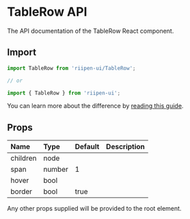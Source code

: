<!--- This documentation is automatically generated, do not try to edit it. -->

# TableRow API

<p class="description">The API documentation of the TableRow React component.</p>

## Import

```js
import TableRow from 'riipen-ui/TableRow';

// or

import { TableRow } from 'riipen-ui';
```

You can learn more about the difference by [reading this guide](/guides/bundle-size).

## Props

| Name | Type | Default | Description |
|:-----|:-----|:--------|:------------|
| <span class="prop-name">children</span> | <span class="prop-type">node</span> |  |  |
| <span class="prop-name">span</span> | <span class="prop-type">number</span> | <span class="prop-default">1</span> |  |
| <span class="prop-name">hover</span> | <span class="prop-type">bool</span> |  |  |
| <span class="prop-name">border</span> | <span class="prop-type">bool</span> | <span class="prop-default">true</span> |  |


Any other props supplied will be provided to the root element.